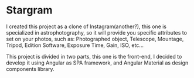 # Stargram

I created this project as a clone of Instagram(another?), this one is specialized in astrophotography, so it will provide you specific attributes to set on your photos, such as: Photographed object, Telescope, Mountage, Tripod, Edition Software, Exposure Time, Gain, ISO, etc...

This project is divided in two parts, this one is the front-end, I decided to develop it using Angular as SPA framework, and Angular Material as design components library.